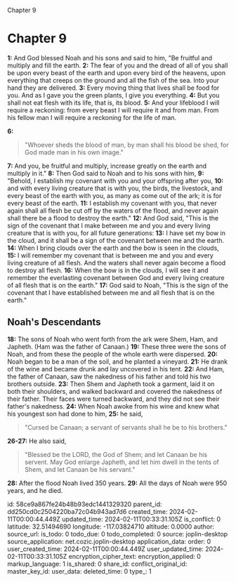 Chapter 9

# Chapter 9

**1:** And God blessed Noah and his sons and said to him, "Be fruitful and multiply and fill the earth.
**2:** The fear of you and the dread of all of you shall be upon every beast of the earth and upon every bird of the heavens, upon everything that creeps on the ground and all the fish of the sea. Into your hand they are delivered.
**3:** Every moving thing that lives shall be food for you. And as I gave you the green plants, I give you everything.
**4:** But you shall not eat flesh with its life, that is, its blood.
**5:** And your lifeblood I will require a reckoning: from every beast I will require it and from man. From his fellow man I will require a reckoning for the life of man.

**6:**
> "Whoever sheds the blood of man,
> by man shall his blood be shed, for God made man in his own image."

**7:** And you, be fruitful and multiply, increase greatly on the earth and multiply in it."
**8:** Then God said to Noah and to his sons with him,
**9:** "Behold, I establish my covenant with you and your offspring after you,
**10:** and with every living creature that is with you, the birds, the livestock, and every beast of the earth with you, as many as come out of the ark; it is for every beast of the earth.
**11:** I establish my covenant with you, that never again shall all flesh be cut off by the waters of the flood, and never again shall there be a flood to destroy the earth."
**12:** And God said, "This is the sign of the covenant that I make between me and you and every living creature that is with you, for all future generations:
**13:** I have set my bow in the cloud, and it shall be a sign of the covenant between me and the earth.
**14:** When I bring clouds over the earth and the bow is seen in the clouds,
**15:** I will remember my covenant that is between me and you and every living creature of all flesh. And the waters shall never again become a flood to destroy all flesh.
**16:** When the bow is in the clouds, I will see it and remember the everlasting covenant between God and every living creature of all flesh that is on the earth."
**17:** God said to Noah, "This is the sign of the covenant that I have established between me and all flesh that is on the earth."

## Noah's Descendants
**18:** The sons of Noah who went forth from the ark were Shem, Ham, and Japheth. (Ham was the father of Canaan.)
**19:** These three were the sons of Noah, and from these the people of the whole earth were dispersed.
**20:** Noah began to be a man of the soil, and he planted a vineyard.
**21:** He drank of the wine and became drunk and lay uncovered in his tent.
**22:** And Ham, the father of Canaan, saw the nakedness of his father and told his two brothers outside.
**23:** Then Shem and Japheth took a garment, laid it on both their shoulders, and walked backward and covered the nakedness of their father. Their faces were turned backward, and they did not see their father's nakedness.
**24:** When Noah awoke from his wine and knew what his youngest son had done to him,
**25:** he said,
> "Cursed be Canaan;
> a servant of servants shall he be to his brothers."

**26-27:** He also said,
> "Blessed be the LORD, the God of Shem;
> and let Canaan be his servent.
> May God enlarge Japheth,
> and let him dwell in the tents of Shem,
> and let Canaan be his servant."

**28:** After the flood Noah lived 350 years.
**29:** All the days of Noah were 950 years, and he died.

id: 58ce9a867fe24b48b93edc1441329320
parent_id: dd250cd0c2504220ba72c04b943ad7d6
created_time: 2024-02-11T00:00:44.449Z
updated_time: 2024-02-11T00:33:31.105Z
is_conflict: 0
latitude: 32.51494690
longitude: -117.03824710
altitude: 0.0000
author: 
source_url: 
is_todo: 0
todo_due: 0
todo_completed: 0
source: joplin-desktop
source_application: net.cozic.joplin-desktop
application_data: 
order: 0
user_created_time: 2024-02-11T00:00:44.449Z
user_updated_time: 2024-02-11T00:33:31.105Z
encryption_cipher_text: 
encryption_applied: 0
markup_language: 1
is_shared: 0
share_id: 
conflict_original_id: 
master_key_id: 
user_data: 
deleted_time: 0
type_: 1